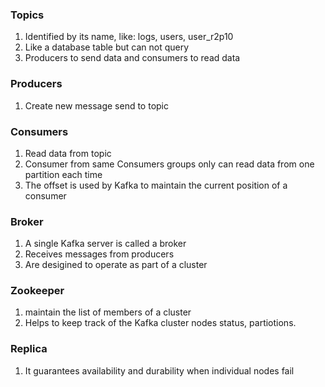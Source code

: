 ### Topics

1. Identified by its name, like: logs, users, user_r2p10
2. Like a database table but can not query
3. Producers to send data and consumers to read data

### Producers

1. Create new message send to topic

### Consumers

1. Read data from topic
2. Consumer from same Consumers groups only can read data from one partition each time
3. The offset is used by Kafka to maintain the current position of a consumer

### Broker

1. A single Kafka server is called a broker
2. Receives messages from producers
3. Are desigined to operate as part of a cluster

### Zookeeper

1. maintain the list of members of a cluster
2. Helps to keep track of the Kafka cluster nodes status, partiotions.

### Replica

1. It guarantees availability and durability when individual nodes fail